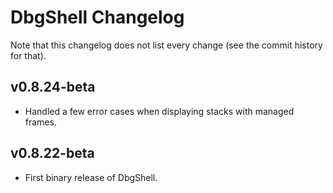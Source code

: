 # DbgShell Changelog

Note that this changelog does not list every change (see the commit history for that).

## v0.8.24-beta
* Handled a few error cases when displaying stacks with managed frames.

## v0.8.22-beta
* First binary release of DbgShell.

